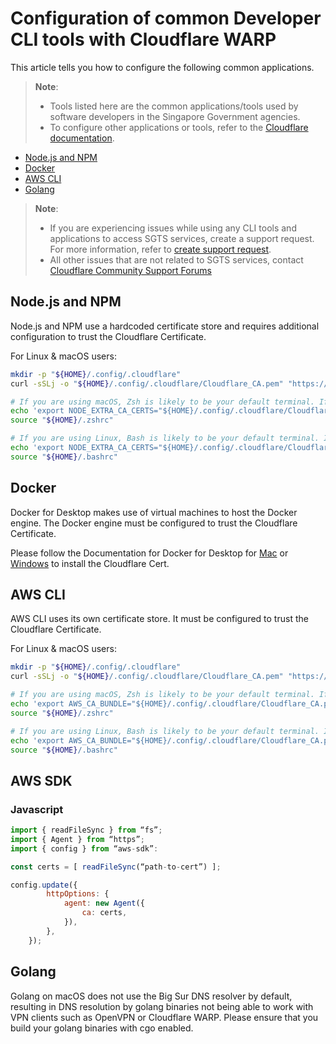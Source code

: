# Configuration of common Developer CLI tools with Cloudflare WARP

This article tells you how to configure the following common applications.

> **Note**:
>- Tools listed here are the common applications/tools used by software developers in the Singapore Government agencies.
>- To configure other applications or tools, refer to the [Cloudflare documentation](https://developers.cloudflare.com/cloudflare-one/connections/connect-devices/warp/install-cloudflare-cert).

- [Node.js and NPM](#nodejs-and-npm)
- [Docker](#docker)
- [AWS CLI](#aws-cli)
- [Golang](#golang)

> **Note**:
>- If you are experiencing issues while using any CLI tools and applications to access SGTS services, create a support request. For more information, refer to [create support request](https://docs.developer.tech.gov.sg/docs/security-suite-for-engineering-endpoint-devices/#/raise-an-incident-support-request).
>- All other issues that are not related to SGTS services, contact [Cloudflare Community Support Forums](https://support.cloudflare.com/hc/en-us)

## Node.js and NPM


Node.js and NPM use a hardcoded certificate store and requires additional configuration to trust the Cloudflare Certificate.

For Linux & macOS users:
```bash
mkdir -p "${HOME}/.config/.cloudflare"
curl -sSLj -o "${HOME}/.config/.cloudflare/Cloudflare_CA.pem" "https://developers.cloudflare.com/cloudflare-one/static/documentation/connections/Cloudflare_CA.pem"

# If you are using macOS, Zsh is likely to be your default terminal. If you are using Zsh, please run the following commands:
echo 'export NODE_EXTRA_CA_CERTS="${HOME}/.config/.cloudflare/Cloudflare_CA.pem"' | tee -a "${HOME}/.zshrc"
source "${HOME}/.zshrc"

# If you are using Linux, Bash is likely to be your default terminal. If you are using Bash, please run the following commands:
echo 'export NODE_EXTRA_CA_CERTS="${HOME}/.config/.cloudflare/Cloudflare_CA.pem"' | tee -a "${HOME}/.bashrc"
source "${HOME}/.bashrc"
```


## Docker

Docker for Desktop makes use of virtual machines to host the Docker engine. The Docker engine must be configured to trust the Cloudflare Certificate.

Please follow the Documentation for Docker for Desktop for [Mac](https://docs.docker.com/desktop/mac/#add-tls-certificates) or [Windows](https://docs.docker.com/desktop/windows/#adding-tls-certificates) to install the Cloudflare Cert.

## AWS CLI

AWS CLI uses its own certificate store. It must be configured to trust the Cloudflare Certificate.

For Linux & macOS users:
```bash
mkdir -p "${HOME}/.config/.cloudflare"
curl -sSLj -o "${HOME}/.config/.cloudflare/Cloudflare_CA.pem" "https://developers.cloudflare.com/cloudflare-one/static/documentation/connections/Cloudflare_CA.pem"

# If you are using macOS, Zsh is likely to be your default terminal. If you are using Zsh, please run the following commands:
echo 'export AWS_CA_BUNDLE="${HOME}/.config/.cloudflare/Cloudflare_CA.pem"' | "tee -a ${HOME}/.zshrc"
source "${HOME}/.zshrc"

# If you are using Linux, Bash is likely to be your default terminal. If you are using Bash, please run the following commands:
echo 'export AWS_CA_BUNDLE="${HOME}/.config/.cloudflare/Cloudflare_CA.pem"' | "tee -a ${HOME}/.bashrc"
source "${HOME}/.bashrc"
```



## AWS SDK


### Javascript
```js
import { readFileSync } from “fs”;
import { Agent } from “https”;
import { config } from “aws-sdk”:

const certs = [ readFileSync(“path-to-cert”) ];

config.update({
        httpOptions: {
            agent: new Agent({
                ca: certs,
            }),
        },
    });
```


## Golang
Golang on macOS does not use the Big Sur DNS resolver by default, resulting in DNS resolution by golang binaries not being able to work with VPN clients such as OpenVPN or Cloudflare WARP. Please ensure that you build your golang binaries with cgo enabled.
